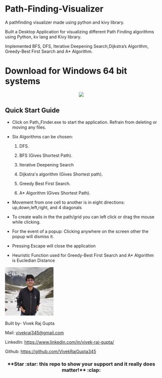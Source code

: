 # Path-Finding-Visualizer
A pathfinding visualizer made using python and kivy library. 

Built a Desktop Application for visualizing different Path Finding algorithms using Python, kv lang and Kivy library.

Implemented BFS, DFS, Iterative Deepening Search,Dijkstra’s Algorithm, Greedy-Best First Search and A* Algorithm.

# Download for Windows 64 bit systems

<p align="center"><a href="https://drive.google.com/drive/folders/16dmCk5kYy-zJ4xGf-nLcSl73oV1msO8s?usp=sharing"><img src="https://github.com/mukul500/AnimeXStream/blob/dev/meta/android/download.png"></a></p> 

## Quick Start Guide
* Click on Path_Finder.exe to start the application.
Refrain from deleting or moving any files.
* Six Algorithms can be chosen:

   1) DFS.
   
   2) BFS (Gives Shortest Path).
   
   3) Iterative Deepening Search
   
   4) Dijkstra's algorithm (Gives Shortest path).
   
   5) Greedy Best First Search.
   
   6) A* Algorithm (Gives Shortest Path).
   
* Movement from one cell to another is in eight directions: up,down,left,right, and 4 diagonals

* To create walls in the the path/grid you can left click or drag the mouse while clicking.

* For the event of a popup:
  Clicking anywhere on the screen other the popup will dismiss it.
  
* Pressing Escape will close the application

* Heuristic Function used for Greedy-Best First Search and A* Algorithm is Eucledian Distance


<p align="left"><img src="/my_image.jpg" width=160></p>

Built by- Vivek Raj Gupta

Mail: vivekraj345@gmail.com

LinkedIn: https://www.linkedin.com/in/vivek-raj-gupta/

Github: https://github.com/VivekRajGupta345

<h3 align="center">**Star :star:  this repo to show your support and it really does matter!** :clap:</h4>
